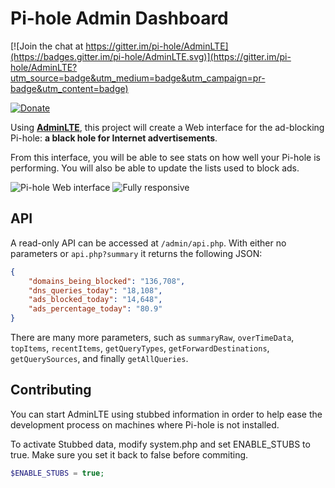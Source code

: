 Pi-hole Admin Dashboard
============
[![Join the chat at https://gitter.im/pi-hole/AdminLTE](https://badges.gitter.im/pi-hole/AdminLTE.svg)](https://gitter.im/pi-hole/AdminLTE?utm_source=badge&utm_medium=badge&utm_campaign=pr-badge&utm_content=badge)

[![Donate](https://www.paypalobjects.com/en_US/i/btn/btn_donateCC_LG.gif "AdminLTE Presentation")](https://www.paypal.com/cgi-bin/webscr?cmd=_s-xclick&hosted_button_id=3J2L3Z4DHW9UY "Donate")

Using **[AdminLTE](https://almsaeedstudio.com)**, this project will create a Web interface for the ad-blocking Pi-hole: **a black hole for Internet advertisements**.

From this interface, you will be able to see stats on how well your Pi-hole is performing.  You will also be able to update the lists used to block ads.

![Pi-hole Web interface](http://i.imgur.com/5lLAUGo.png)
![Fully responsive](http://i.imgur.com/fHuWR6E.png)

## API
A read-only API can be accessed at `/admin/api.php`. With either no parameters or `api.php?summary` it returns the following JSON:
```JSON
{
	"domains_being_blocked": "136,708",
	"dns_queries_today": "18,108",
	"ads_blocked_today": "14,648",
	"ads_percentage_today": "80.9"
}
```

There are many more parameters, such as `summaryRaw`, `overTimeData`, `topItems`, `recentItems`, `getQueryTypes`, `getForwardDestinations`, `getQuerySources`, and finally `getAllQueries`.

## Contributing

You can start AdminLTE using stubbed information in order to help ease the development process on machines where Pi-hole is not installed.

To activate Stubbed data, modify system.php and set ENABLE_STUBS to true. Make sure you set it back to false before commiting.
```php
$ENABLE_STUBS = true;
```